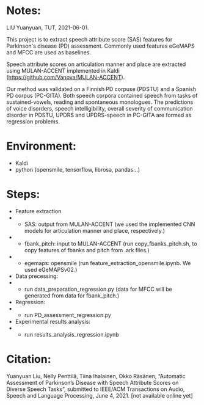 # Notes:
LIU Yuanyuan, TUT, 2021-06-01.

This project is to extract speech attribute score (SAS) features for Parkinson's disease (PD) assessment. Commonly used features eGeMAPS and MFCC are used as baselines.

Speech attribute scores on articulation manner and place are extracted using MULAN-ACCENT implemented in Kaldi (https://github.com/Vanova/MULAN-ACCENT).

Our method was validated on a Finnish PD corpuse (PDSTU) and a Spanish PD corpus (PC-GITA). Both speech corpora contained speech from tasks of sustained-vowels, reading and spontaneous monologues. The predictions of voice disorders, speech intelligibility, overall severity of communication disorder in PDSTU, UPDRS and UPDRS-speech in PC-GITA are formed as regression problems.

# Environment:
- Kaldi
- python (opensmile, tensorflow, librosa, pandas...)
# Steps:
- Feature extraction
- - SAS: output from MULAN-ACCENT (we used the implemented CNN models for articulation manner and place, respectively.)
- - fbank_pitch: input to MULAN-ACCENT (run copy_fbanks_pitch.sh, to copy features of fbanks and pitch from .ark files.)
- - egemaps: opensmile (run feature_extraction_opensmile.ipynb. We used eGeMAPSv02.)
- Data precessing:
- - run data_preparation_regression.py (data for MFCC will be generated from data for fbank_pitch.)
- Regression:
- - run PD_assessment_regression.py
- Experimental results analysis:
- - run results_analysis_regression.ipynb

# Citation:
Yuanyuan Liu, Nelly Penttilä, Tiina Ihalainen, Okko Räsänen, “Automatic Assessment of Parkinson’s Disease with Speech Attribute Scores on Diverse Speech Tasks”, submitted to IEEE/ACM Transactions on Audio, Speech and Language Processing, June 4, 2021. [not available online yet]
